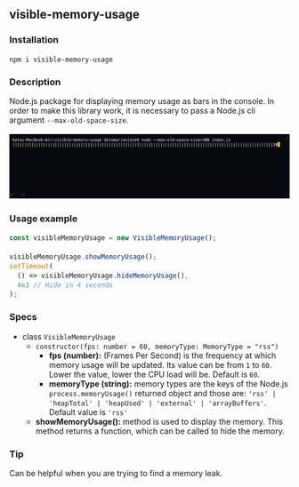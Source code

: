 ## visible-memory-usage

### Installation

```console
npm i visible-memory-usage
```

### Description

Node.js package for displaying memory usage as bars in the console. In
order to make this library work, it is necessary to pass a Node.js cli
argument `--max-old-space-size`.
<br>
<br>
![Example](https://github.com/datomarjanidze/visible-memory-usage/blob/main/example.gif?raw=true)

### Usage example

```typescript
const visibleMemoryUsage = new VisibleMemoryUsage();

visibleMemoryUsage.showMemoryUsage();
setTimeout(
  () => visibleMemoryUsage.hideMemoryUsage(),
  4e3 // Hide in 4 seconds
);
```

### Specs

- class `VisibleMemoryUsage`
  - `constructor(fps: number = 60, memoryType: MemoryType = "rss")`
    - **fps (number):** (Frames Per Second) is the frequency at which memory
      usage will be updated. Its value can be from `1` to `60`. Lower the
      value, lower the CPU load will be. Default is `60`.
    - **memoryType (string):** memory types are the keys of the Node.js
      `process.memoryUsage()` returned object and those are:
      `'rss' | 'heapTotal' | 'heapUsed' | 'external' | 'arrayBuffers'`.
      Default value is `'rss'`
  - **showMemoryUsage():** method is used to display the memory. This
    method returns a function, which can be called to hide the memory.

### Tip

Can be helpful when you are trying to find a memory leak.
